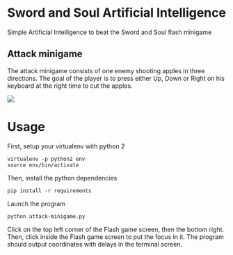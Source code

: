 # Sword and Soul Artificial Intelligence #
Simple Artificial Intelligence to beat the Sword and Soul flash minigame

## Attack minigame ##
The attack minigame consists of one enemy shooting apples in three directions. The goal of the player is to press either Up, Down or Right on his keyboard at the right time to cut the apples.

![](https://media.giphy.com/media/xT9IgGCFO4k82TmzoA/giphy.gif)

# Usage #
First, setup your virtualenv with python 2
```
virtualenv -p python2 env
source env/bin/activate
```

Then, install the python dependencies
```
pip install -r requirements
```

Launch the program
```
python attack-minigame.py
```

Click on the top left corner of the Flash game screen, then the bottom right. Then, click inside the Flash game screen to put the focus in it. The program should output coordinates with delays in the terminal screen.
